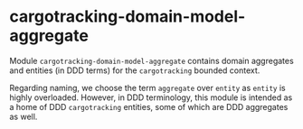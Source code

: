 # cargotracking-domain-model-aggregate

Module `cargotracking-domain-model-aggregate` contains domain aggregates and entities (in DDD terms) for the `cargotracking` bounded context.

Regarding naming, we choose the term `aggregate` over `entity` as `entity` is highly overloaded. However, in DDD terminology, this module is intended as a home of DDD `cargotracking` entities,
some of which are DDD aggregates as well.
